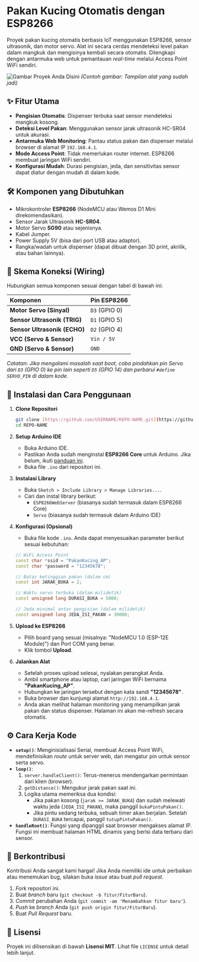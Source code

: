 # Pakan Kucing Otomatis dengan ESP8266


Proyek pakan kucing otomatis berbasis IoT menggunakan ESP8266, sensor ultrasonik, dan motor servo. Alat ini secara cerdas mendeteksi level pakan dalam mangkuk dan mengisinya kembali secara otomatis. Dilengkapi dengan antarmuka web untuk pemantauan *real-time* melalui Access Point WiFi sendiri.

![Gambar Proyek Anda Disini](https://via.placeholder.com/600x400.png?text=Letakkan+Foto+Proyek+Anda+di+Sini)
*(Contoh gambar: Tampilan alat yang sudah jadi)*

## ✨ Fitur Utama

- **Pengisian Otomatis**: Dispenser terbuka saat sensor mendeteksi mangkuk kosong.
- **Deteksi Level Pakan**: Menggunakan sensor jarak ultrasonik HC-SR04 untuk akurasi.
- **Antarmuka Web Monitoring**: Pantau status pakan dan dispenser melalui browser di alamat IP `192.168.4.1`.
- **Mode Access Point**: Tidak memerlukan router internet. ESP8266 membuat jaringan WiFi sendiri.
- **Konfigurasi Mudah**: Durasi pengisian, jeda, dan sensitivitas sensor dapat diatur dengan mudah di dalam kode.

## 🛠️ Komponen yang Dibutuhkan

- Mikrokontroler **ESP8266** (NodeMCU atau Wemos D1 Mini direkomendasikan).
- Sensor Jarak Ultrasonik **HC-SR04**.
- Motor Servo **SG90** atau sejenisnya.
- Kabel Jumper.
- Power Supply 5V (bisa dari port USB atau adaptor).
- Rangka/wadah untuk dispenser (dapat dibuat dengan 3D print, akrilik, atau bahan lainnya).

## 🔌 Skema Koneksi (Wiring)

Hubungkan semua komponen sesuai dengan tabel di bawah ini:

| Komponen | Pin ESP8266 |
| :--- | :--- |
| **Motor Servo (Sinyal)** | `D3` (GPIO 0) |
| **Sensor Ultrasonik (TRIG)** | `D1` (GPIO 5) |
| **Sensor Ultrasonik (ECHO)** | `D2` (GPIO 4) |
| **VCC (Servo & Sensor)** | `Vin / 5V` |
| **GND (Servo & Sensor)** | `GND` |

*Catatan: Jika mengalami masalah saat boot, coba pindahkan pin Servo dari `D3` (GPIO 0) ke pin lain seperti `D5` (GPIO 14) dan perbarui `#define SERVO_PIN` di dalam kode.*

## 🚀 Instalasi dan Cara Penggunaan

1.  **Clone Repositori**
    ```bash
    git clone [https://github.com/USERNAME/REPO-NAME.git](https://github.com/USERNAME/REPO-NAME.git)
    cd REPO-NAME
    ```

2.  **Setup Arduino IDE**
    - Buka Arduino IDE.
    - Pastikan Anda sudah menginstal **ESP8266 Core** untuk Arduino. Jika belum, ikuti [panduan ini](https://github.com/esp8266/Arduino#installing-with-boards-manager).
    - Buka file `.ino` dari repositori ini.

3.  **Instalasi Library**
    - Buka `Sketch > Include Library > Manage Libraries...`.
    - Cari dan instal library berikut:
        - `ESP8266WebServer` (biasanya sudah termasuk dalam ESP8266 Core)
        - `Servo` (biasanya sudah termasuk dalam Arduino IDE)

4.  **Konfigurasi (Opsional)**
    - Buka file kode `.ino`. Anda dapat menyesuaikan parameter berikut sesuai kebutuhan:
    ```cpp
    // WiFi Access Point
    const char *ssid = "PakanKucing_AP";
    const char *password = "12345678"; 
    
    // Batas ketinggian pakan (dalam cm)
    const int JARAK_BUKA = 2;

    // Waktu servo terbuka (dalam milidetik)
    const unsigned long DURASI_BUKA = 5000;
    
    // Jeda minimal antar pengisian (dalam milidetik)
    const unsigned long JEDA_ISI_PAKAN = 30000;
    ```

5.  **Upload ke ESP8266**
    - Pilih board yang sesuai (misalnya: "NodeMCU 1.0 (ESP-12E Module)") dan Port COM yang benar.
    - Klik tombol **Upload**.

6.  **Jalankan Alat**
    - Setelah proses upload selesai, nyalakan perangkat Anda.
    - Ambil smartphone atau laptop, cari jaringan WiFi bernama **"PakanKucing_AP"**.
    - Hubungkan ke jaringan tersebut dengan kata sandi **"12345678"**.
    - Buka browser dan kunjungi alamat `http://192.168.4.1`.
    - Anda akan melihat halaman monitoring yang menampilkan jarak pakan dan status dispenser. Halaman ini akan me-refresh secara otomatis.

## ⚙️ Cara Kerja Kode

- **`setup()`**: Menginisialisasi Serial, membuat Access Point WiFi, mendefinisikan *route* untuk server web, dan mengatur pin untuk sensor serta servo.
- **`loop()`**:
    1.  `server.handleClient()`: Terus-menerus mendengarkan permintaan dari klien (browser).
    2.  `getDistance()`: Mengukur jarak pakan saat ini.
    3.  Logika utama memeriksa dua kondisi:
        - Jika pakan kosong (`jarak >= JARAK_BUKA`) dan sudah melewati waktu jeda (`JEDA_ISI_PAKAN`), maka panggil `bukaPintuPakan()`.
        - Jika pintu sedang terbuka, sebuah timer akan berjalan. Setelah `DURASI_BUKA` tercapai, panggil `tutupPintuPakan()`.
- **`handleRoot()`**: Fungsi yang dipanggil saat browser mengakses alamat IP. Fungsi ini membuat halaman HTML dinamis yang berisi data terbaru dari sensor.

## 🤝 Berkontribusi

Kontribusi Anda sangat kami hargai! Jika Anda memiliki ide untuk perbaikan atau menemukan bug, silakan buka *issue* atau buat *pull request*.

1.  *Fork* repositori ini.
2.  Buat *branch* baru (`git checkout -b fitur/FiturBaru`).
3.  *Commit* perubahan Anda (`git commit -am 'Menambahkan fitur baru'`).
4.  *Push* ke *branch* Anda (`git push origin fitur/FiturBaru`).
5.  Buat *Pull Request* baru.

## 📜 Lisensi

Proyek ini dilisensikan di bawah **Lisensi MIT**. Lihat file `LICENSE` untuk detail lebih lanjut.
